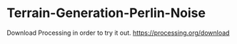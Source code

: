 # Terrain-Generation-Perlin-Noise
Download Processing in order to try it out. https://processing.org/download
